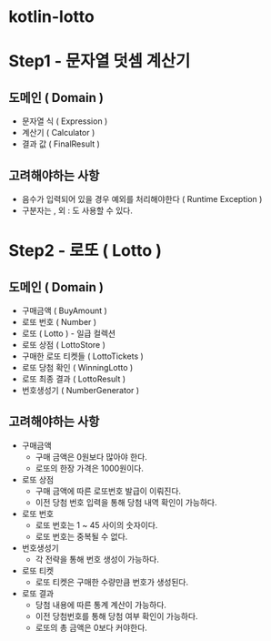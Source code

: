 # kotlin-lotto

# Step1 - 문자열 덧셈 계산기 
## 도메인 ( Domain )
- 문자열 식 ( Expression )
- 계산기 ( Calculator )
- 결과 값 ( FinalResult )

## 고려해야하는 사항 
- 음수가 입력되어 있을 경우 예외를 처리해야한다 ( Runtime Exception )
- 구분자는 , 외 : 도 사용할 수 있다.

# Step2 - 로또 ( Lotto )
## 도메인 ( Domain )
- 구매금액 ( BuyAmount )
- 로또 번호 ( Number )
- 로또 ( Lotto ) - 일급 컬렉션
- 로또 상점 ( LottoStore )
- 구매한 로또 티켓들 ( LottoTickets ) 
- 로또 당첨 확인 ( WinningLotto )
- 로또 최종 결과 ( LottoResult )
- 번호생성기 ( NumberGenerator )

## 고려해야하는 사항
- 구매금액
  - 구매 금액은 0원보다 많아야 한다. 
  - 로또의 한장 가격은 1000원이다.
- 로또 상점
  - 구매 금액에 따른 로또번호 발급이 이뤄진다. 
  - 이전 당첨 번호 입력을 통해 당첨 내역 확인이 가능하다. 
- 로또 번호
  - 로또 번호는 1 ~ 45 사이의 숫자이다.
  - 로또 번호는 중복될 수 없다.
- 번호생성기 
  - 각 전략을 통해 번호 생성이 가능하다.
- 로또 티켓
  - 로또 티켓은 구매한 수량만큼 번호가 생성된다.
- 로또 결과
  - 당첨 내용에 따른 통계 계산이 가능하다.
  - 이전 당첨번호를 통해 당첨 여부 확인이 가능하다.
  - 로또의 총 금액은 0보다 커야한다.
